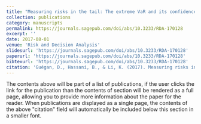 ```yaml
---
title: "Measuring risks in the tail: The extreme VaR and its confidence interval"
collection: publications
category: manuscripts
permalink: https://journals.sagepub.com/doi/abs/10.3233/RDA-170128
excerpt: ''
date: 2017-08-01
venue: 'Risk and Decision Analysis'
slidesurl: 'https://journals.sagepub.com/doi/abs/10.3233/RDA-170128'
paperurl: 'https://journals.sagepub.com/doi/abs/10.3233/RDA-170128'
bibtexurl: 'https://journals.sagepub.com/doi/abs/10.3233/RDA-170128'
citation: 'Guégan, D., Hassani, B., & Li, K. (2017). Measuring risks in the tail: The extreme VaR and its confidence interval. Risk and Decision Analysis, 6(3), 213-224. https://doi.org/10.3233/RDA-170128 (Original work published 2017)'
---
```

The contents above will be part of a list of publications, if the user clicks the link for the publication than the contents of section will be rendered as a full page, allowing you to provide more information about the paper for the reader. When publications are displayed as a single page, the contents of the above "citation" field will automatically be included below this section in a smaller font.
